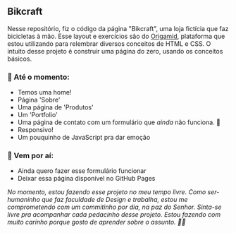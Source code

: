## Bikcraft
Nesse repositório, fiz o código da página "Bikcraft", uma loja fictícia que faz bicicletas à mão. Esse layout e exercícios são do [Origamid](https://www.origamid.com), plataforma que estou utilizando para relembrar diversos conceitos de HTML e CSS. O intuito desse projeto é construir uma página do zero, usando os conceitos básicos. 

### 📍 Até o momento:
* Temos uma home!
* Página 'Sobre'
* Uma página de 'Produtos'
* Um 'Portfolio'
* Uma página de contato com um formulário que _ainda_ não funciona. 🤡
* Responsivo!
* Um pouquinho de JavaScript pra dar emoção

### 👀 Vem por aí:
* Ainda quero fazer esse formulário funcionar
* Deixar essa página disponível no GitHub Pages

_No momento, estou fazendo esse projeto no meu tempo livre. Como ser-humaninho que faz faculdade de Design e trabalha, estou me comprometendo com um commitinho por dia, na paz do Senhor. Sinta-se livre pra acompanhar cada pedacinho desse projeto. Estou fazendo com muito carinho porque gosto de aprender sobre o assunto. 🤙🏻_ 

